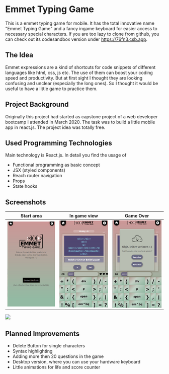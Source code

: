 
# Emmet Typing Game

This is a emmet typing game for mobile. It has the total innovative name "Emmet Typing Game" and a fancy ingame keyboard for easier access to necessary special characters. If you are too lazy to clone from github, you can check out its codesandbox version under https://76fn3.csb.app.

## The Idea

Emmet expressions are a kind of shortcuts for code snippets of different languages like html, css, js etc. The use of them can boost your coding speed and productivity. But at first sight I thought they are looking confusing and unclear (especially the long ones). So I thought it would be useful to have a little game to practice them.

## Project Background

Originally this project had started as capstone project of a web developer bootcamp I attended in March 2020. The task was to build a little mobile app in react.js. The project idea was totally free.

## Used Programming Technologies

Main technology is React.js. In detail you find the usage of 
 - Functional programming as basic concept
 - JSX (styled components)
 - Reach router navigation
 - Props
 - State hooks

 ## Screenshots
 |          Start area           |             In game view              |       Game Over          |
| :----------------------------: | :------------------------------: | :------------------: |
| ![](./public/screenshots_finishedApp/startArea.png) | ![](./public/screenshots_finishedApp/ingame_view.png)  | ![](./public/screenshots_finishedApp/GameOverDialog.png) |


![](./img/screenshots_finishedApp/startArea.png) 
## Planned Improvements
- Delete Button for single characters
- Syntax highlighting
- Adding more then 20 questions in the game
- Desktop version, where you can use your hardware keyboard
- Little animations for life and score counter
